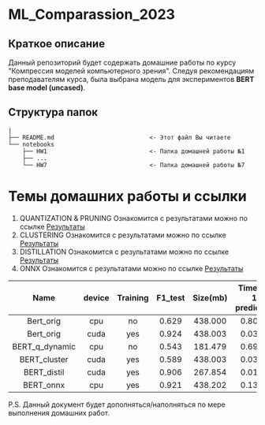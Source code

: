 # ML_Comparassion_2023

## Краткое описание
 Данный репозиторий будет содержать домашние работы по курсу "Компрессия моделей компьютерного зрения". Следуя рекомендациям преподавателям курса, была выбрана модель для экспериментов **BERT base model (uncased)**.

## Структура папок
```
|
├── README.md                           <- Этот файл Вы читаете
└── notebooks
    ├── HW1                             <- Папка домашней работы №1
    ├── ...
    └── HW7                             <- Папка домашней работы №7

```

# Темы домашних работы и ссылки
1. QUANTIZATION & PRUNING
Ознакомится с результатами можно по ссылке [Результаты](/notebooks/HW1/README.md)
2. CLUSTERING
Ознакомится с результатами можно по ссылке [Результаты](/notebooks/HW2/README.md)
3. DISTILLATION
Ознакомится с результатами можно по ссылке [Результаты](/notebooks/HW3/README.md)
4. ONNX
Ознакомится с результатами можно по ссылке [Результаты](/notebooks/HW4/README.md)



| Name           | device | Training | F1_test | Size(mb) | Time for 1 predict(s) |
|:----:          |:------:|:--------:|:-------:|:--------:|:---------------------:|
| Bert_orig      |  cpu   | no       |  0.629  |  438.000 | 0.8055                |
| Bert_orig      |  cuda  | yes      |  0.924  |  438.003 | 0.0356                |
| BERT_q_dynamic |  cpu   | no       |  0.543  |  181.479 | 0.6954                |
| BERT_cluster   |  cuda  | yes      |  0.589  |  438.003 | 0.0338                |
| BERT_distil    |  cuda  | yes      |  0.906  |  267.854 | 0.0182                |
| BERT_onnx      |  cpu   | yes      |  0.921  |  438.202 | 0.1309                |


P.S. Данный документ будет дополняться/наполняться по мере выполнения домашних работ.
